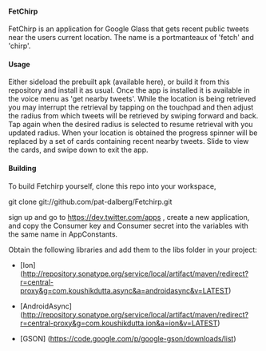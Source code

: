#### FetChirp

FetChirp is an application for Google Glass that gets recent public tweets near the users 
current location. The name is a portmanteaux of 'fetch' and 'chirp'.

#### Usage

Either sideload the prebuilt apk (available here), or build it from this repository and 
install it as usual. Once the app is installed it is available in the voice menu as 
'get nearby tweets'. While the location is being retrieved you may interrupt the retrieval
by tapping on the touchpad and then adjust the radius from which tweets will be retrieved
by swiping forward and back. Tap again when the desired radius is selected to resume
retrieval with you updated radius. When your location is obtained the progress spinner 
will be replaced by a set of cards containing recent nearby tweets. Slide to view the 
cards, and swipe down to exit the app.

#### Building

To build Fetchirp yourself, clone this repo into your workspace,

git clone git://github.com/pat-dalberg/Fetchirp.git

sign up and go to https://dev.twitter.com/apps , create a new application, and copy the 
Consumer key and Consumer secret into the variables with the same name in AppConstants.

Obtain the following libraries and add them to the libs folder in your project:

* [Ion] (http://repository.sonatype.org/service/local/artifact/maven/redirect?r=central-proxy&g=com.koushikdutta.async&a=androidasync&v=LATEST)

* [AndroidAsync] (http://repository.sonatype.org/service/local/artifact/maven/redirect?r=central-proxy&g=com.koushikdutta.ion&a=ion&v=LATEST)

* [GSON] (https://code.google.com/p/google-gson/downloads/list)    

